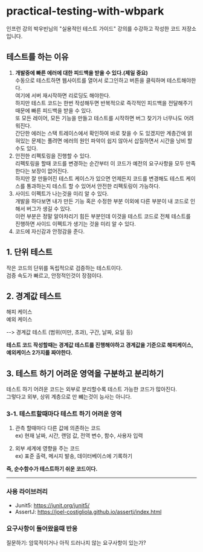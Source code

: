 # practical-testing-with-wbpark

인프런 강의 박우빈님의 "실용적인 테스트 가이드" 강의를 수강하고 작성한 코드 저장소입니다.

## 테스트를 하는 이유 

1. **개발중에 빠른 에러에 대한 피드백을 받을 수 있다.(제일 중요)** </br>
   수동으로 테스트하면 웹사이트를 열어서 로그인하고 버튼을 클릭하며 테스트해야한다. </br> 여기에 서버 재시작하면 리로딩도 해야한다. </br>
   하지만 테스트 코드는 한번 작성해두면 반복적으로 즉각적인 피드백을 전달해주기때문에 빠른 피드백을 받을 수 있다. </br>
   또 모든 레이어, 모든 기능을 만들고 테스트를 시작하면 버그 찾기가 너무나도 어려워진다. </br>
   간단한 에러는 스택 트레이스에서 확인하여 바로 찾을 수 도 있겠지만 계층간에 얽혀있는 문제는 풀려면 에러의 원인 파악이 쉽지 않아서 삽질하면서 시간을 낭비 할 수도 있다.
2. 안전한 리펙토링을 진행할 수 있다. </br>
   리펙토링을 할때 코드를 변경하는 순간부터 이 코드가 예전의 요구사항을 모두 만족한다는 보장이 없어진다. </br>
   하지만 잘 만들어진 테스트 케이스가 있으면 언제든지 코드를 변경해도 테스트 케이스를 통과하는지 테스트 할 수 있어서 안전한 리펙토링이 가능하다. </br>
3. 사이드 이펙트가 나는것을 미리 알 수 있다. </br>
   개발을 하다보면 내가 만든 기능 혹은 수정한 부분 이외에 다른 부분이 내 코드로 인해서 버그가 생길 수 있다. </br>
   이런 부분은 정말 알아차리기 힘든 부분인데 이것을 테스트 코드로 전체 테스트를 진행하면 사이드 이펙트가 생기는 것을 미리 알 수 있다. </br>
4. 코드에 자신감과 안정감을 준다. 

## 1. 단위 테스트 

작은 코드의 단위를 독립적으로 검증하는 테스트이다. </br>
검증 속도가 빠르고, 안정적인것이 장점이다.

## 2. 경계값 테스트

해피 케이스 </br>
예외 케이스 

--> 경계값 테스트 (범위(미만, 초과), 구간, 날짜, 요일 등)

**테스트 코드 작성할때는 경계값 테스트를 진행해야하고 경계값을 기준으로 해피케이스, 예외케이스 2가지를 짜야한다.**

## 3. 테스트 하기 어려운 영역을 구분하고 분리하기

테스트 하기 어려운 코드는 외부로 분리할수록 테스트 가능한 코드가 많아진다. </br>
그렇다고 외부, 상위 계층으로 만 뺴는것이 능사는 아니다.

### 3-1. 테스트할때마다 테스트 하기 어려운 영역

1.  관측 할때마다 다른 값에 의존하는 코드 </br>
ex) 현재 날짜, 시간, 랜덤 값, 전역 변수, 함수, 사용자 입력

1.  외부 세계에 영향을 주는 코드 </br>
ex) 표준 출력, 메시지 발송, 데이터베이스에 기록하기

**즉, 순수함수가 테스트하기 쉬운 코드이다.**

--------------

### 사용 라이브러리

- Junit5: https://junit.org/junit5/
- AssertJ: https://joel-costigliola.github.io/assertj/index.html

### 요구사항이 들어왔을때 반응

질문하기: 암묵적이거나 아직 드러나지 않는 요구사항이 있는가?

